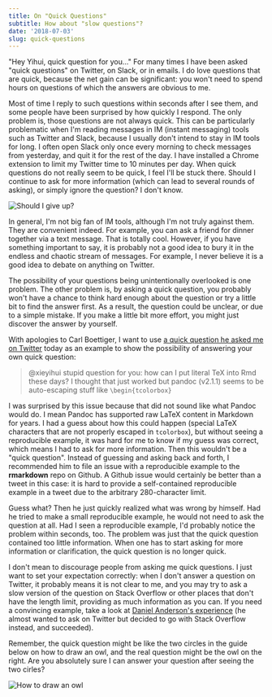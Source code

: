 ```yaml
---
title: On "Quick Questions"
subtitle: How about "slow questions"?
date: '2018-07-03'
slug: quick-questions
---
```


"Hey Yihui, quick question for you..." For many times I have been asked "quick questions" on Twitter, on Slack, or in emails. I do love questions that are quick, because the net gain can be significant: you won't need to spend hours on questions of which the answers are obvious to me.

Most of time I reply to such questions within seconds after I see them, and some people have been surprised by how quickly I respond. The only problem is, those questions are not always quick. This can be particularly problematic when I'm reading messages in IM (instant messaging) tools such as Twitter and Slack, because I usually don't intend to stay in IM tools for long. I often open Slack only once every morning to check messages from yesterday, and quit it for the rest of the day. I have installed a Chrome extension to limit my Twitter time to 10 minutes per day. When quick questions do not really seem to be quick, I feel I'll be stuck there. Should I continue to ask for more information (which can lead to several rounds of asking), or simply ignore the question? I don't know.

![Should I give up?](https://slides.yihui.org/gif/give-up.gif)

In general, I'm not big fan of IM tools, although I'm not truly against them. They are convenient indeed. For example, you can ask a friend for dinner together via a text message. That is totally cool. However, if you have something important to say, it is probably not a good idea to bury it in the endless and chaotic stream of messages. For example, I never believe it is a good idea to debate on anything on Twitter.

The possibility of your questions being unintentionally overlooked is one problem. The other problem is, by asking a quick question, you probably won't have a chance to think hard enough about the question or try a little bit to find the answer first. As a result, the question could be unclear, or due to a simple mistake. If you make a little bit more effort, you might just discover the answer by yourself.

With apologies to Carl Boettiger, I want to use [a quick question he asked me on Twitter](https://twitter.com/cboettig/status/1014210705736851457) today as an example to show the possibility of answering your own quick question:

> @xieyihui stupid question for you: how can I put literal TeX into Rmd these days? I thought that just worked but pandoc (v2.1.1) seems to be auto-escaping stuff like `\begin{tcolorbox}`

I was surprised by this issue because that did not sound like what Pandoc would do. I mean Pandoc has supported raw LaTeX content in Markdown for years. I had a guess about how this could happen (special LaTeX characters that are not properly escaped in `tcolorbox`), but without seeing a reproducible example, it was hard for me to know if my guess was correct, which means I had to ask for more information. Then this wouldn't be a "quick question". Instead of guessing and asking back and forth, I recommended him to file an issue with a reproducible example to the **rmarkdown** repo on Github. A Github issue would certainly be better than a tweet in this case: it is hard to provide a self-contained reproducible example in a tweet due to the arbitrary 280-character limit.

Guess what? Then he just quickly realized what was wrong by himself. Had he tried to make a small reproducible example, he would not need to ask the question at all. Had I seen a reproducible example, I'd probably notice the problem within seconds, too. The problem was just that the quick question contained too little information. When one has to start asking for more information or clarification, the quick question is no longer quick.

I don't mean to discourage people from asking me quick questions. I just want to set your expectation correctly: when I don't answer a question on Twitter, it probably means it is not clear to me, and you may try to ask a slow version of the question on Stack Overflow or other places that don't have the length limit, providing as much information as you can. If you need a convincing example, take a look at [Daniel Anderson's experience](https://twitter.com/datalorax_/status/1048199896132595713) (he almost wanted to ask on Twitter but decided to go with Stack Overflow instead, and succeeded).

Remember, the quick question might be like the two circles in the guide below on how to draw an owl, and the real question might be the owl on the right. Are you absolutely sure I can answer your question after seeing the two cirles?

![How to draw an owl](https://slides.yihui.org/gif/draw-an-owl.jpg)
